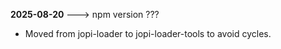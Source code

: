 **2025-08-20**                                                          ---> npm version ???
* Moved from jopi-loader to jopi-loader-tools to avoid cycles.